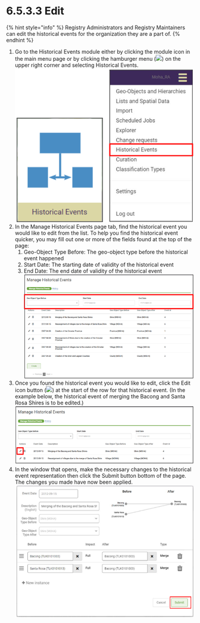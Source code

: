 # 6.5.3.3 Edit

{% hint style="info" %}
Registry Administrators and Registry Maintainers can edit the historical events for the organization they are a part of.
{% endhint %}

1. Go to the Historical Events module either by clicking the module icon in the main menu page or by clicking the hamburger menu (![](https://lh5.googleusercontent.com/H3tS5zDSURiDer5lhQIgP8OeRy9E5SqiQucIDYS1Gd93gd0LGj9afNdH7qsLV635Pj-mfaWI-hMaLxbqdAqfKDXcqXCtfM\_eMWSsJ\_tn9vYybTU1qlQ3LGLm0lt8I5r5\_qYVKkTvyPoRHfjoAEXE0d2Yr6xJ\_YhhGQTUTZ3ayn7eohKRkLuX\_Wbo)) on the upper right corner and selecting Historical Events.\
   ![](<../../../../../.gitbook/assets/image (65).png>)
2. In the Manage Historical Events page tab, find the historical event you would like to edit from the list. To help you find the historical event quicker, you may fill out one or more of the fields found at the top of the page:&#x20;
   1. Geo-Object Type Before: The geo-object type before the historical event happened&#x20;
   2. Start Date: The starting date of validity of the historical event&#x20;
   3. End Date: The end date of validity of the historical event\
      ![](<../../../../../.gitbook/assets/image (27).png>)
3. Once you found the historical event you would like to edit, click the Edit icon button (![](https://lh3.googleusercontent.com/VfARjNcCchtoHKAW1fuRL-pJ5V37OBNeCV1poweXBF6e9viH9QBhWcVQQ\_sZzB\_LNjEdNCWt-bfiLeF7bIjYq6HnspDiAf7WmDn07ykAfwG6Fg2h07u54OOLA-uHggxSiiqXLD3scOUDCplZJCo33qcuIB\_0EMRgYnPyJBPWCtM3bzCXMkmVplL0)) at the start of the row for that historical event. (In the example below, the historical event of merging the Bacong and Santa Rosa Shires is to be edited.)\
   ![](<../../../../../.gitbook/assets/image (56).png>)
4. In the window that opens, make the necessary changes to the historical event representation then click the Submit button bottom of the page. The changes you made have now been applied.\
   ![](<../../../../../.gitbook/assets/image (4).png>)
